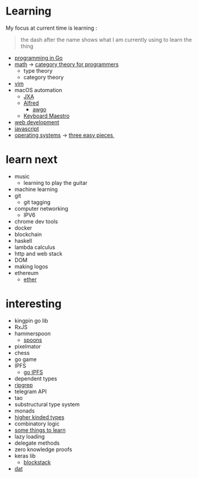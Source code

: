 # Learning
My focus at current time is learning :
> the dash after the name shows what I am currently using to learn the thing

- [programming in Go](../programming-languages/go/Go.md)
- [math](../math/Math.md) -\> [category theory for programmers](https://github.com/hmemcpy/milewski-ctfp-pdf)
	- type theory 
	- category theory
- [vim](../text-editors/Vim.md) 
- macOS automation 
	- [JXA](../macOS/jxa.md)
	- [Alfred](../macOS/apps/alfred/Alfred.md) 
		- [awgo](https://github.com/deanishe/awgo)
	- [Keyboard Maestro](../macOS/apps/km/km.md) 
- [web development](../web/Web.md) 
- [javascript](../programming-languages/Javascript.md)
- [operating systems](../operating-systems/operating-systems.md) -\> [three easy pieces ](http://pages.cs.wisc.edu/~remzi/OSTEP/)

# learn next
- music
	- learning to play the guitar
- machine learning
- git
	- git tagging
- computer networking
	- IPV6
- chrome dev tools
- docker
- blockchain
- haskell
- lambda calculus
- http and web stack
- DOM
- making logos
- ethereum
	- [ether](http://www.ethdocs.org/en/latest/frequently-asked-questions/frequently-asked-questions.html#what-is-ethereum)

# interesting
- kingpin go lib
- RxJS
- hammerspoon
	- [spoons](https://github.com/Hammerspoon/hammerspoon/blob/master/SPOONS.md#what-is-a-spoon)
- pixelmator
- chess
- go game
- IPFS
	- [go IPFS](https://dist.ipfs.io/#go-ipfs)
- dependent types
- [ripgrep](https://github.com/BurntSushi/ripgrep)
- telegram API
- tao
- substructural type system
- monads
- [higher kinded types](https://stackoverflow.com/questions/6246719/what-is-a-higher-kinded-type-in-scala)
- combinatory logic
- [some things to learn](https://github.com/mattjegan/learn)
- lazy loading
- delegate methods
- zero knowledge proofs
- keras lib
	- [blockstack](https://github.com/blockstack/blockstack-core)
- [dat](https://github.com/datproject/dat)

